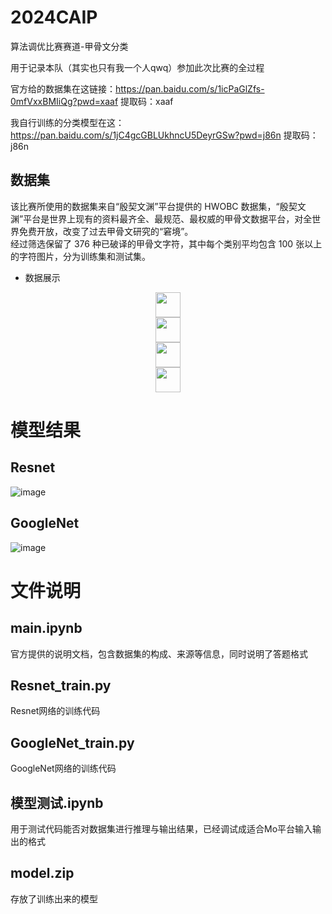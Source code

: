 # 2024CAIP
算法调优比赛赛道-甲骨文分类

用于记录本队（其实也只有我一个人qwq）参加此次比赛的全过程

官方给的数据集在这链接：https://pan.baidu.com/s/1icPaGlZfs-0mfVxxBMIiQg?pwd=xaaf 
提取码：xaaf 

我自行训练的分类模型在这：https://pan.baidu.com/s/1jC4gcGBLUkhncU5DeyrGSw?pwd=j86n 
提取码：j86n 


## 数据集
该比赛所使用的数据集来自“殷契文渊”平台提供的 HWOBC 数据集，“殷契文渊”平台是世界上现有的资料最齐全、最规范、最权威的甲骨文数据平台，对全世界免费开放，改变了过去甲骨文研究的“窘境”。  
经过筛选保留了 376 种已破译的甲骨文字符，其中每个类别平均包含 100 张以上的字符图片，分为训练集和测试集。

- 数据展示


 
<div class='insertContainerBox row'>
<div class='insertItem' align=center><img src="https://imgbed.momodel.cn/20231202093532.png" width="40px"/></div>
   <div class='insertItem' align=center><img src="https://imgbed.momodel.cn/20231202093548.png" width="40px"/></div> 
       <div class='insertItem' align=center><img src="https://imgbed.momodel.cn/20231202093607.png" width="40px"/></div> 
    <div class='insertItem' align=center><img src="https://imgbed.momodel.cn/20231202093630.png" width="40px"/></div> 
</div>

# 模型结果

## Resnet
![image](https://github.com/user-attachments/assets/56dede9c-c68f-4211-892a-3ddb171b1615)


## GoogleNet
![image](https://github.com/user-attachments/assets/bee6f34e-e4a2-4e5a-ae02-13946be8b6b1)




# 文件说明
## main.ipynb
官方提供的说明文档，包含数据集的构成、来源等信息，同时说明了答题格式

## Resnet_train.py
Resnet网络的训练代码

## GoogleNet_train.py
GoogleNet网络的训练代码

## 模型测试.ipynb
用于测试代码能否对数据集进行推理与输出结果，已经调试成适合Mo平台输入输出的格式

## model.zip
存放了训练出来的模型



